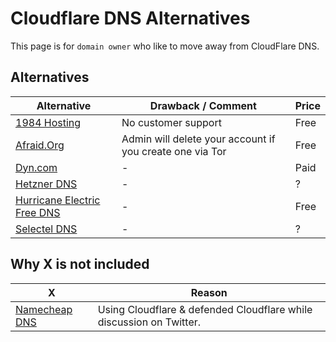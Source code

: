 # Cloudflare DNS Alternatives

This page is for `domain owner` who like to move away from CloudFlare DNS.


## Alternatives
| Alternative       | Drawback / Comment                         | Price |
| ----------------- | --------------------------------- | ------ |
| [1984 Hosting](https://www.1984hosting.com/) | No customer support | Free |
| [Afraid.Org](https://freedns.afraid.org/) | Admin will delete your account if you create one via Tor | Free |
| [Dyn.com](https://dyn.com/dns/) | - | Paid |
| [Hetzner DNS](https://docs.hetzner.com/dns-console/dns/general/dns-overview/) | - | ? |
| [Hurricane Electric Free DNS](https://dns.he.net/) | - | Free |
| [Selectel DNS](https://selectel.ru/en/services/additional/dns/) | - | ? |


## Why X is not included
| X       | Reason |
| ------- | ------ |
| [Namecheap DNS](https://www.namecheap.com/domains/freedns/) | Using Cloudflare & defended Cloudflare while discussion on Twitter. |


